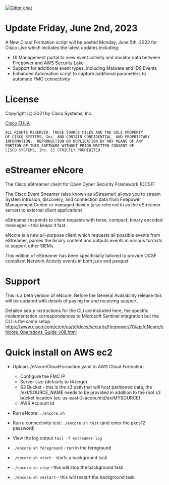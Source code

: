 [![Gitter chat](https://img.shields.io/badge/gitter-join%20chat-brightgreen.svg)](https://gitter.im/CiscoSecurity/Lobby "Gitter chat")

# Update Friday, June 2nd, 2023
A New Cloud Formation script will be posted Monday, June 5th, 2023 for Cisco Live which includes the latest updates including:
  * UI Management portal to view event activity and monitor data between Firepower and AWS Security Lake
  * Support for additional event types, including Malware and IDS Events
  * Enhanced Automation script to capture additional parameters to automate FMC connectivity

# License

Copyright (c) 2021 by Cisco Systems, Inc.

[Cisco EULA](http://www.cisco.com/c/en/us/about/legal/cloud-and-software/software-terms.html)

    ALL RIGHTS RESERVED. THESE SOURCE FILES ARE THE SOLE PROPERTY
    OF CISCO SYSTEMS, Inc. AND CONTAIN CONFIDENTIAL  AND PROPRIETARY
    INFORMATION.  REPRODUCTION OR DUPLICATION BY ANY MEANS OF ANY
    PORTION OF THIS SOFTWARE WITHOUT PRIOR WRITTEN CONSENT OF
    CISCO SYSTEMS, Inc. IS STRICTLY PROHIBITED.

# eStreamer eNcore
The Cisco eStreamer client for Open Cyber Security Framework (OCSF) 

The Cisco Event Streamer (also known as eStreamer) allows you to stream System intrusion,
discovery, and connection data from Firepower Management Center or managed device (also
referred to as the eStreamer server) to external client applications.

eStreamer responds to client requests with terse, compact, binary encoded messages – this
keeps it fast.

eNcore is a new all-purpose client which requests all possible events from eStreamer, parses
the binary content and outputs events in various formats to support other SIEMs.

This edition of eStreamer has been specificially tailored to provide OCSF compliant Network Activity events in both json and parquet


# Support
This is a beta version of eNcore. Before the General Availability release this will be
updated with details of paying for and receiving support.

Detailed setup instructions for the CLI are included here, the specific implementation correspondences to Microsoft Sentinel integration but the CLI is the same setup
https://www.cisco.com/c/en/us/td/docs/security/firepower/70/api/eNcore/eNcore_Operations_Guide_v08.html


# Quick install on AWS ec2

* Upload ./eNcoreCloudFormation.yaml to AWS Cloud Formation
  - Configure the FMC IP
  - Server size (defaults to t4.large)
  - S3 Bucket - this is the s3 path that will host paritioned data, the /ext/SOURCE_NAME needs to be provided in addition to the root s3 bucket location (ex. us-east-2-accountid/ex/MYSOURCE)
  - AWS Account Id

* Run eNcore: `./encore.sh`
* Run a connectivity test: `./encore.sh test` (and enter the pkcs12 password)
* View the log output `tail -f estreamer.log`
* `./encore.sh foreground` - run in the foreground
* `./encore.sh start` - starts a background task
* `./encore.sh stop` - this will stop the background task
* `./encore.sh restart` - this will restart the background task

